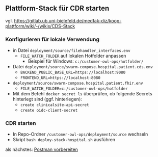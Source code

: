## Plattform-Stack für CDR starten
vgl. https://gitlab.ub.uni-bielefeld.de/medfak-diz/koop-plattform/wiki/-/wikis/CDS-Stack

### Konfigurieren für lokale Verwendung

* in Datei `deployment/source/filehandler_interfaces.env`
  * `FILE_WATCH_FOLDER` auf lokalen Hotfolder anpassen
    * Beispiel für Windows: `c:/customer-owl-ops/hotfolder/`
* Datei `deployment/source/swarm-compose.hospital.patient.cds.env`
  * `BACKEND_PUBLIC_BASE_URL=https://localhost:9080`
  * `FRONTEND_URL=https://localhost:8080`
* `deployment/source/swarm-compose.hospital.patient.fhir.env`
  * `FILE_WATCH_FOLDER=c:/customer-owl-ops/hotfolder`
* Mit dem Befehl `docker secret ls` überprüfen, ob folgende Secrets hinterlegt sind (ggf. hinterlegen):
  * `create clinicalsite-api-secret`
  * `create oidc-client-secret`

### CDR starten

* In Repo-Ordner `/customer-owl-ops/deployment/source` wechseln
* Skript `bash deploy-stack-hospital.sh` ausführen

als nächstes: [Postman vorbereiten](training_0_2_postman.md)
